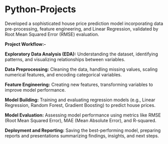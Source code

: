 # Python-Projects
Developed a sophisticated house price prediction model incorporating data pre-processing, feature engineering, and Linear Regression, validated by Root Mean Squared Error (RMSE) evaluation.

**Project Workflow:-**

**Exploratory Data Analysis (EDA):** Understanding the dataset, identifying patterns, and visualizing relationships between variables.

**Data Preprocessing:** Cleaning the data, handling missing values, scaling numerical features, and encoding categorical variables.

**Feature Engineering:** Creating new features, transforming variables to improve model performance.

**Model Building:** Training and evaluating regression models (e.g., Linear Regression, Random Forest, Gradient Boosting) to predict house prices.

**Model Evaluation:** Assessing model performance using metrics like RMSE (Root Mean Squared Error), MAE (Mean Absolute Error), and R-squared.

**Deployment and Reporting:** Saving the best-performing model, preparing reports and presentations summarizing findings, insights, and next steps.

